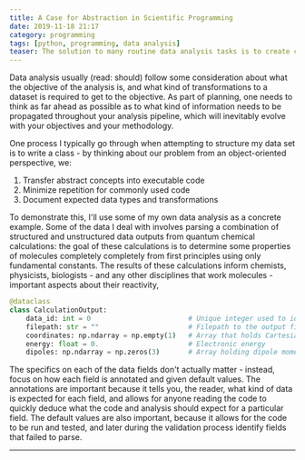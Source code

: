 ```yaml
---
title: A Case for Abstraction in Scientific Programming
date: 2019-11-18 21:17
category: programming
tags: [python, programming, data analysis]
teaser: The solution to many routine data analysis tasks is to create classes that abstract both the data and the analysis we perform, making data analysis much more easily reproducible and maintainable.
---
```


Data analysis usually (read: should) follow some consideration about what the objective of the analysis is, and what kind of transformations to a dataset is required to get to the objective. As part of planning, one needs to think as far ahead as possible as to what kind of information needs to be propagated throughout your analysis pipeline, which will inevitably evolve with your objectives and your methodology.

One process I typically go through when attempting to structure my data set is to write a class - by thinking about our problem from an object-oriented perspective, we:

1. Transfer abstract concepts into executable code
2. Minimize repetition for commonly used code
3. Document expected data types and transformations

To demonstrate this, I'll use some of my own data analysis as a concrete example. Some of the data I deal with involves parsing a combination of structured and unstructured data outputs from quantum chemical calculations: the goal of these calculations is to determine some properties of molecules completely completely from first principles using only fundamental constants. The results of these calculations inform chemists, physicists, biologists - and any other disciplines that work molecules - important aspects about their reactivity, 

~~~ python
@dataclass
class CalculationOutput:
    data_id: int = 0                        # Unique integer used to identify the calculation
    filepath: str = ""                      # Filepath to the output file for checking
    coordinates: np.ndarray = np.empty(1)   # Array that holds Cartesian coordinates of the molecule
    energy: float = 0.                      # Electronic energy
    dipoles: np.ndarray = np.zeros(3)       # Array holding dipole moments along each axis
~~~

The specifics on each of the data fields don't actually matter - instead, focus on how each field is annotated and given default values. The annotations are important because it tells you, the reader, what kind of data is expected for each field, and allows for anyone reading the code to quickly deduce what the code and analysis should expect for a particular field. The default values are also important, because it allows for the code to be run and tested, and later during the validation process identify fields that failed to parse.

---